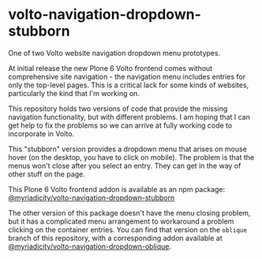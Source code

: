# volto-navigation-dropdown-stubborn

One of two Volto website navigation dropdown menu prototypes.

At initial release the new Plone 6 Volto frontend comes without
comprehensive site navigation - the navigation menu includes entries for
only the top-level pages. This is a critical lack for some kinds of
websites, particularly the kind that I'm working on.

This repository holds two versions of code that provide the missing navigation functionality, but with different problems. I am hoping that I can get help to fix the problems so we can arrive at fully working code to incorporate in Volto.

This "stubborn" version provides a dropdown menu that arises on mouse hover (on the desktop, you have to click on mobile). The problem is that the menus won't close after you select an entry. They can get in the way of other stuff on the page.

This Plone 6 Volto frontend addon is available as an npm package: [@myriadicity/volto-navigation-dropdown-stubborn](https://www.npmjs.com/package/@myriadicity/volto-navigation-dropdown-stubborn)

The other version of this package doesn't have the menu closing problem, but it has a complicated menu arrangement to workaround a problem clicking on the container entries. You can find that version on the `oblique` branch of this repository, with a corresponding addon available at [@myriadicity/volto-navigation-dropdown-oblique](https://www.npmjs.com/package/@myriadicity/volto-navigation-dropdown-oblique).
